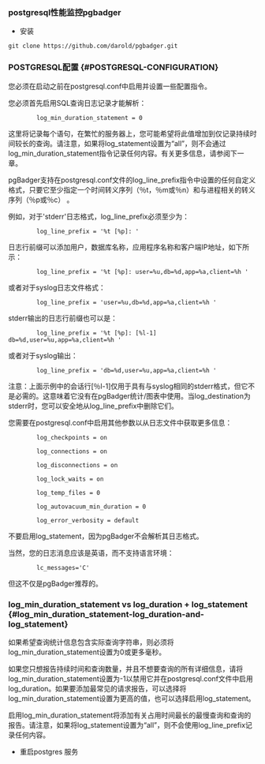 ### postgresql性能监控pgbadger

* 安装

```
git clone https://github.com/darold/pgbadger.git
```

### POSTGRESQL配置 {#POSTGRESQL-CONFIGURATION}

您必须在启动之前在postgresql.conf中启用并设置一些配置指令。

您必须首先启用SQL查询日志记录才能解析：

```
        log_min_duration_statement = 0
```

这里将记录每个语句，在繁忙的服务器上，您可能希望将此值增加到仅记录持续时间较长的查询。请注意，如果将log\_statement设置为“all”，则不会通过log\_min\_duration\_statement指令记录任何内容。有关更多信息，请参阅下一章。

pgBadger支持在postgresql.conf文件的log\_line\_prefix指令中设置的任何自定义格式，只要它至少指定一个时间转义序列（％t，％m或％n）和与进程相关的转义序列（％p或％c） 。

例如，对于'stderr'日志格式，log\_line\_prefix必须至少为：

```
        log_line_prefix = '%t [%p]: '
```

日志行前缀可以添加用户，数据库名称，应用程序名称和客户端IP地址，如下所示：

```
        log_line_prefix = '%t [%p]: user=%u,db=%d,app=%a,client=%h '
```

或者对于syslog日志文件格式：

```
        log_line_prefix = 'user=%u,db=%d,app=%a,client=%h '
```

stderr输出的日志行前缀也可以是：

```
        log_line_prefix = '%t [%p]: [%l-1] db=%d,user=%u,app=%a,client=%h '
```

或者对于syslog输出：

```
        log_line_prefix = 'db=%d,user=%u,app=%a,client=%h '
```

注意：上面示例中的会话行\[％l-1\]仅用于具有与syslog相同的stderr格式，但它不是必需的。这意味着它没有在pgBadger统计/图表中使用。当log\_destination为stderr时，您可以安全地从log\_line\_prefix中删除它们。

您需要在postgresql.conf中启用其他参数以从日志文件中获取更多信息：

```
        log_checkpoints = on

        log_connections = on

        log_disconnections = on

        log_lock_waits = on

        log_temp_files = 0

        log_autovacuum_min_duration = 0

        log_error_verbosity = default
```

不要启用log\_statement，因为pgBadger不会解析其日志格式。

当然，您的日志消息应该是英语，而不支持语言环境：

```
        lc_messages='C'
```

但这不仅是pgBadger推荐的。

### log\_min\_duration\_statement vs log\_duration + log\_statement {#log_min_duration_statement-log_duration-and-log_statement}

如果希望查询统计信息包含实际查询字符串，则必须将log\_min\_duration\_statement设置为0或更多毫秒。

如果您只想报告持续时间和查询数量，并且不想要查询的所有详细信息，请将log\_min\_duration\_statement设置为-1以禁用它并在postgresql.conf文件中启用log\_duration。如果要添加最常见的请求报告，可以选择将log\_min\_duration\_statement设置为更高的值，也可以选择启用log\_statement。

启用log\_min\_duration\_statement将添加有关占用时间最长的最慢查询和查询的报告。请注意，如果将log\_statement设置为“all”，则不会使用log\_line\_prefix记录任何内容。

* 重启postgres 服务



